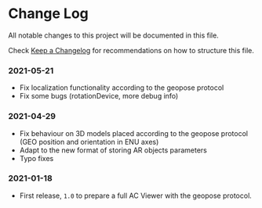 # Change Log

All notable changes to this project will be documented in this file.

Check [Keep a Changelog](http://keepachangelog.com/) for recommendations on how to structure this file.

### 2021-05-21

* Fix localization functionality according to the geopose protocol
* Fix some bugs (rotationDevice, more debug info)

### 2021-04-29

* Fix behaviour on 3D models placed according to the geopose protocol (GEO position and orientation in ENU axes)
* Adapt to the new format of storing AR objects parameters
* Typo fixes

### 2021-01-18

* First release, `1.0` to prepare a full AC Viewer with the geopose protocol.
